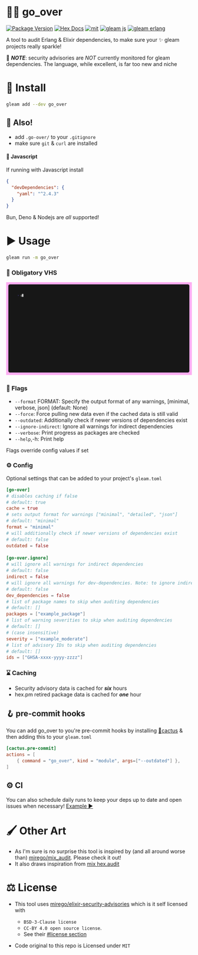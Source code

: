 # 🕵️‍♂️ go_over

[![Package Version](https://img.shields.io/hexpm/v/go_over)](https://hex.pm/packages/go_over)
[![Hex Docs](https://img.shields.io/badge/hex-docs-ffaff3)](https://hexdocs.pm/go_over/)
[![mit](https://img.shields.io/github/license/bwireman/go-over?color=brightgreen)](https://github.com/bwireman/over/blob/main/LICENSE)
[![gleam js](https://img.shields.io/badge/%20gleam%20%E2%9C%A8-js%20%F0%9F%8C%B8-yellow)](https://gleam.run/news/v0.16-gleam-compiles-to-javascript/)
[![gleam erlang](https://img.shields.io/badge/erlang%20%E2%98%8E%EF%B8%8F-red?style=flat&label=gleam%20%E2%9C%A8)](https://gleam.run)

A tool to audit Erlang & Elixir dependencies, to make sure your ✨ gleam
projects really sparkle!

🚨 _**NOTE**_: security advisories are _NOT_ currently monitored for gleam
dependencies. The language, while excellent, is far too new and niche

# 🔽 Install

```sh
gleam add --dev go_over
```

## 📣 Also!

- add `.go-over/` to your `.gitignore`
- make sure `git` & `curl` are installed

#### 🌸 Javascript

If running with Javascript install

```json
{
  "devDependencies": {
    "yaml": "^2.4.3"
  }
}
```

Bun, Deno & Nodejs are _all_ supported!

# ▶️ Usage

```sh
gleam run -m go_over
```

### 🎥 Obligatory VHS

![demo](https://raw.githubusercontent.com/bwireman/go-over/main/images/demo.gif)

### 🏴 Flags

- `--format` FORMAT: Specify the output format of any warnings, [minimal,
  verbose, json] (default: None)
- `--force`: Force pulling new data even if the cached data is still valid
- `--outdated`: Additionally check if newer versions of dependencies exist
- `--ignore-indirect`: Ignore all warnings for indirect dependencies
- `--verbose`: Print progress as packages are checked
- `--help`,-h: Print help

Flags override config values if set

### ⚙️ Config

Optional settings that can be added to your project's `gleam.toml`

```toml
[go-over]
# disables caching if false
# default: true
cache = true
# sets output format for warnings ["minimal", "detailed", "json"]
# default: "minimal"
format = "minimal"
# will additionally check if newer versions of dependencies exist
# default: false
outdated = false

[go-over.ignore]
# will ignore all warnings for indirect dependencies
# default: false
indirect = false
# will ignore all warnings for dev-dependencies. Note: to ignore indirect dependencies regardless of source see go-over.ignore.indirect
# default: false
dev_dependencies = false
# list of package names to skip when auditing dependencies
# default: []
packages = ["example_package"]
# list of warning severities to skip when auditing dependencies
# default: []
# (case insensitive)
severity = ["example_moderate"]
# list of advisory IDs to skip when auditing dependencies
# default: []
ids = ["GHSA-xxxx-yyyy-zzzz"]
```

### ⌛ Caching

- Security advisory data is cached for **_six_** hours
- hex.pm retired package data is cached for **_one_** hour

## 🪝 pre-commit hooks

You can add go_over to you're pre-commit hooks by installing
[🌵cactus](https://hex.pm/packages/cactus) & then adding this to your
`gleam.toml`

```toml
[cactus.pre-commit]
actions = [
    { command = "go_over", kind = "module", args=["--outdated"] },
]
```

## ⚙️ CI

You can also schedule daily runs to keep your deps up to date and open issues
when necessary!
[Example ▶️](https://github.com/bwireman/go-over/blob/main/.github/workflows/deps.yml)

# 🖌️ Other Art

- As I'm sure is no surprise this tool is inspired by (and all around worse
  than) [mirego/mix_audit](https://github.com/mirego/mix_audit). Please check it
  out!
- It also draws inspiration from
  [mix hex.audit](https://hexdocs.pm/hex/Mix.Tasks.Hex.Audit.html)

# ⚖️ License

- This tool uses
  [mirego/elixir-security-advisories](https://github.com/mirego/elixir-security-advisories)
  which is it self licensed with

  - `BSD-3-Clause license`
  - `CC-BY 4.0 open source license`.
  - See their
    [#license section](https://github.com/mirego/elixir-security-advisories?tab=readme-ov-file#license)

- Code original to this repo is Licensed under `MIT`
